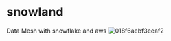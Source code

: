 # snowland
Data Mesh with snowflake and aws
![018f6aebf3eeaf2](https://github.com/user-attachments/assets/92255a17-65c4-4f4d-946a-6626e0f83cd0)
